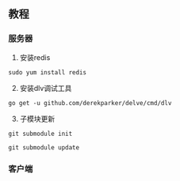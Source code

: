 ## 教程


### 服务器

1. 安装redis 

`sudo yum install redis`

2. 安装dlv调试工具 

`go get -u github.com/derekparker/delve/cmd/dlv`

3. 子模块更新

`git submodule init`

`git submodule update`



### 客户端
